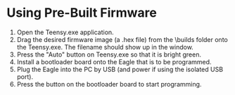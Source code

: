 # Using Pre-Built Firmware 
1. Open the Teensy.exe application.
2. Drag the desired firmware image (a .hex file) from the \builds folder onto the Teensy.exe. The filename should show up in the window. 
3. Press the "Auto" button on Teensy.exe so that it is bright green.
4. Install a bootloader board onto the Eagle that is to be programmed.
5. Plug the Eagle into the PC by USB (and power if using the isolated USB port).
6. Press the button on the bootloader board to start programming. 
